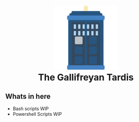 <h1 align="center">
  <br>
  <a href="https://github.com/evilbobbins/GallifreyanTardis"><img src="https://github.com/evilbobbins/GallifreyanTardis/blob/main/tardis.png" alt="The Gallifreyan Tardis" width="200"></a>
  <br>
  The Gallifreyan Tardis
</h1>

<!-- ACKNOWLEDGMENTS -->
## Whats in here

* []()Bash scripts WIP
* []()Powershell Scripts WIP

